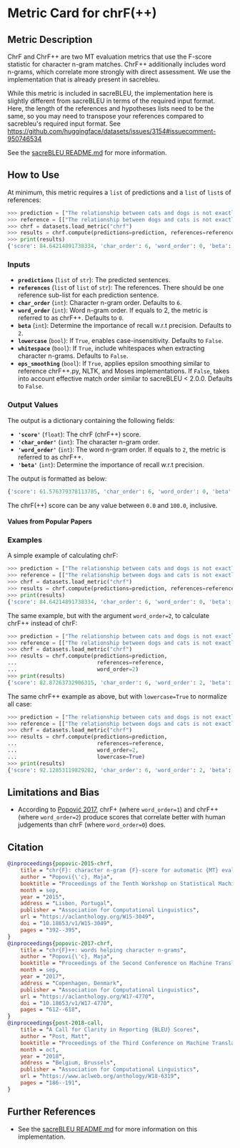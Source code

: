 # Metric Card for chrF(++)


## Metric Description
ChrF and ChrF++ are two MT evaluation metrics that use the F-score statistic for character n-gram matches. ChrF++ additionally includes word n-grams, which correlate more strongly with direct assessment. We use the implementation that is already present in sacrebleu.

While this metric is included in sacreBLEU, the implementation here is slightly different from sacreBLEU in terms of the required input format. Here, the length of the references and hypotheses lists need to be the same, so you may need to transpose your references compared to sacrebleu's required input format. See https://github.com/huggingface/datasets/issues/3154#issuecomment-950746534

See the [sacreBLEU README.md](https://github.com/mjpost/sacreBLEU#chrf--chrf) for more information.


## How to Use
At minimum, this metric requires a `list` of predictions and a `list` of `list`s of references:
```python
>>> prediction = ["The relationship between cats and dogs is not exactly friendly.", "a good bookshop is just a genteel black hole that knows how to read."]
>>> reference = [["The relationship between dogs and cats is not exactly friendly.", ], ["A good bookshop is just a genteel Black Hole that knows how to read."]]
>>> chrf = datasets.load_metric("chrf")
>>> results = chrf.compute(predictions=prediction, references=reference)
>>> print(results)
{'score': 84.64214891738334, 'char_order': 6, 'word_order': 0, 'beta': 2}
```

### Inputs
- **`predictions`** (`list` of `str`): The predicted sentences.
- **`references`** (`list` of `list` of `str`): The references. There should be one reference sub-list for each prediction sentence.
- **`char_order`** (`int`): Character n-gram order. Defaults to `6`. 
- **`word_order`** (`int`): Word n-gram order. If equals to 2, the metric is referred to as chrF++. Defaults to `0`.
- **`beta`** (`int`): Determine the importance of recall w.r.t precision. Defaults to `2`.
- **`lowercase`** (`bool`): If `True`, enables case-insensitivity. Defaults to `False`.
- **`whitespace`** (`bool`): If `True`, include whitespaces when extracting character n-grams. Defaults to `False`.
- **`eps_smoothing`** (`bool`): If `True`, applies epsilon smoothing similar to reference chrF++.py, NLTK, and Moses implementations. If `False`, takes into account effective match order similar to sacreBLEU < 2.0.0. Defaults to `False`.



### Output Values
The output is a dictionary containing the following fields:
- **`'score'`** (`float`): The chrF (chrF++) score.
- **`'char_order'`** (`int`): The character n-gram order.
- **`'word_order'`** (`int`): The word n-gram order. If equals to `2`, the metric is referred to as chrF++.
- **`'beta'`** (`int`): Determine the importance of recall w.r.t precision.


The output is formatted as below:
```python
{'score': 61.576379378113785, 'char_order': 6, 'word_order': 0, 'beta': 2}
```

The chrF(++) score can be any value between `0.0` and `100.0`, inclusive.

#### Values from Popular Papers


### Examples
A simple example of calculating chrF:
```python
>>> prediction = ["The relationship between cats and dogs is not exactly friendly.", "a good bookshop is just a genteel black hole that knows how to read."]
>>> reference = [["The relationship between dogs and cats is not exactly friendly.", ], ["A good bookshop is just a genteel Black Hole that knows how to read."]]
>>> chrf = datasets.load_metric("chrf")
>>> results = chrf.compute(predictions=prediction, references=reference)
>>> print(results)
{'score': 84.64214891738334, 'char_order': 6, 'word_order': 0, 'beta': 2}
```

The same example, but with the argument `word_order=2`, to calculate chrF++ instead of chrF:
```python
>>> prediction = ["The relationship between cats and dogs is not exactly friendly.", "a good bookshop is just a genteel black hole that knows how to read."]
>>> reference = [["The relationship between dogs and cats is not exactly friendly.", ], ["A good bookshop is just a genteel Black Hole that knows how to read."]]
>>> chrf = datasets.load_metric("chrf")
>>> results = chrf.compute(predictions=prediction,
...                         references=reference,
...                         word_order=2)
>>> print(results)
{'score': 82.87263732906315, 'char_order': 6, 'word_order': 2, 'beta': 2}
```

The same chrF++ example as above, but with `lowercase=True` to normalize all case:
```python
>>> prediction = ["The relationship between cats and dogs is not exactly friendly.", "a good bookshop is just a genteel black hole that knows how to read."]
>>> reference = [["The relationship between dogs and cats is not exactly friendly.", ], ["A good bookshop is just a genteel Black Hole that knows how to read."]]
>>> chrf = datasets.load_metric("chrf")
>>> results = chrf.compute(predictions=prediction,
...                         references=reference,
...                         word_order=2,
...                         lowercase=True)
>>> print(results)
{'score': 92.12853119829202, 'char_order': 6, 'word_order': 2, 'beta': 2}
```


## Limitations and Bias
- According to [Popović 2017](https://www.statmt.org/wmt17/pdf/WMT70.pdf), chrF+ (where `word_order=1`) and chrF++ (where `word_order=2`) produce scores that correlate better with human judgements than chrF (where `word_order=0`) does. 

## Citation
```bibtex
@inproceedings{popovic-2015-chrf,
    title = "chr{F}: character n-gram {F}-score for automatic {MT} evaluation",
    author = "Popovi{\'c}, Maja",
    booktitle = "Proceedings of the Tenth Workshop on Statistical Machine Translation",
    month = sep,
    year = "2015",
    address = "Lisbon, Portugal",
    publisher = "Association for Computational Linguistics",
    url = "https://aclanthology.org/W15-3049",
    doi = "10.18653/v1/W15-3049",
    pages = "392--395",
}
@inproceedings{popovic-2017-chrf,
    title = "chr{F}++: words helping character n-grams",
    author = "Popovi{\'c}, Maja",
    booktitle = "Proceedings of the Second Conference on Machine Translation",
    month = sep,
    year = "2017",
    address = "Copenhagen, Denmark",
    publisher = "Association for Computational Linguistics",
    url = "https://aclanthology.org/W17-4770",
    doi = "10.18653/v1/W17-4770",
    pages = "612--618",
}
@inproceedings{post-2018-call,
    title = "A Call for Clarity in Reporting {BLEU} Scores",
    author = "Post, Matt",
    booktitle = "Proceedings of the Third Conference on Machine Translation: Research Papers",
    month = oct,
    year = "2018",
    address = "Belgium, Brussels",
    publisher = "Association for Computational Linguistics",
    url = "https://www.aclweb.org/anthology/W18-6319",
    pages = "186--191",
}
```

## Further References
- See the [sacreBLEU README.md](https://github.com/mjpost/sacreBLEU#chrf--chrf) for more information on this implementation.